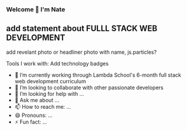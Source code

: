 ### Welcome 👋 I'm Nate

## add statement about FULLL STACK WEB DEVELOPMENT
add revelant photo or headliner photo with name, js.particles?

Tools I work with:
Add technology badges



- 🔭 I’m currently working through Lambda School's 6-month full stack web development curriculum
- 👯 I’m looking to collaborate with other passionate developers
- 🤔 I’m looking for help with ...
- 💬 Ask me about ...
- 📫 How to reach me: ...
- 😄 Pronouns: ...
- ⚡ Fun fact: ...
